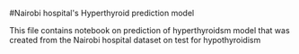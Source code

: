 #Nairobi hospital's Hyperthyroid prediction model

This file contains notebook on prediction of hyperthyroidsm model that was created from the Nairobi hospital dataset on  test for hypothyroidism

